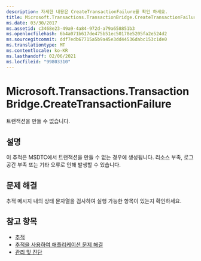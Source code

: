 ```yaml
---
description: 자세한 내용은 CreateTransactionFailure를 확인 하세요.
title: Microsoft.Transactions.TransactionBridge.CreateTransactionFailure
ms.date: 03/30/2017
ms.assetid: c3468e23-49a9-4a84-972d-a79a658851b3
ms.openlocfilehash: 6b4a071b617de475b51ec50178e5205fa2e524d2
ms.sourcegitcommit: ddf7edb67715a5b9a45e3dd44536dabc153c1de0
ms.translationtype: MT
ms.contentlocale: ko-KR
ms.lasthandoff: 02/06/2021
ms.locfileid: "99803310"
---
```

# <a name="microsofttransactionstransactionbridgecreatetransactionfailure"></a>Microsoft.Transactions.TransactionBridge.CreateTransactionFailure

트랜잭션을 만들 수 없습니다.  
  
## <a name="description"></a>설명  

 이 추적은 MSDTC에서 트랜잭션을 만들 수 없는 경우에 생성됩니다. 리소스 부족, 로그 공간 부족 또는 기타 오류로 인해 발생할 수 있습니다.  
  
## <a name="troubleshooting"></a>문제 해결  

 추적 메시지 내의 상태 문자열을 검사하여 실행 가능한 항목이 있는지 확인하세요.  
  
## <a name="see-also"></a>참고 항목

- [추적](index.md)
- [추적을 사용하여 애플리케이션 문제 해결](using-tracing-to-troubleshoot-your-application.md)
- [관리 및 진단](../index.md)
